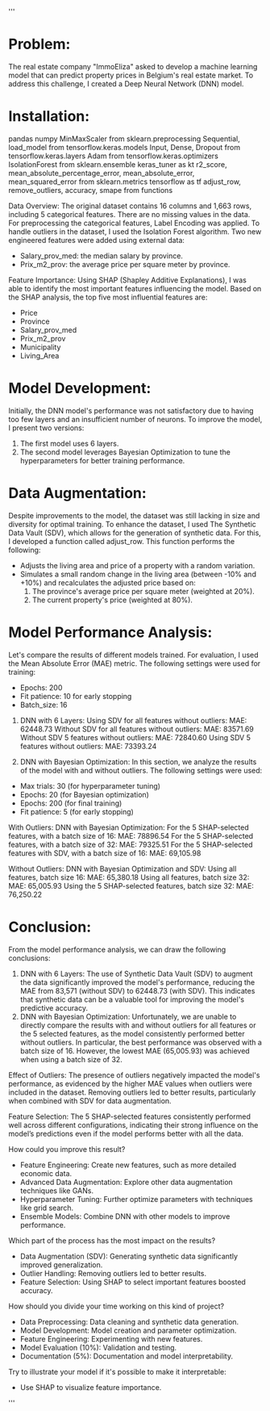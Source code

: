 '''
# Problem:
The real estate company "ImmoEliza" asked to develop a machine learning model that can predict property prices in Belgium's real estate market.
To address this challenge, I created a Deep Neural Network (DNN) model.

# Installation:
pandas
numpy
MinMaxScaler from sklearn.preprocessing
Sequential, load_model from tensorflow.keras.models
Input, Dense, Dropout from tensorflow.keras.layers
Adam from tensorflow.keras.optimizers
IsolationForest from sklearn.ensemble
keras_tuner as kt
r2_score, mean_absolute_percentage_error, mean_absolute_error, mean_squared_error from sklearn.metrics
tensorflow as tf
adjust_row, remove_outliers, accuracy, smape from functions

Data Overview:
The original dataset contains 16 columns and 1,663 rows, including 5 categorical features. There are no missing values in the data.
For preprocessing the categorical features, Label Encoding was applied.
To handle outliers in the dataset, I used the Isolation Forest algorithm.
Two new engineered features were added using external data:
- Salary_prov_med: the median salary by province.
- Prix_m2_prov: the average price per square meter by province.

Feature Importance:
Using SHAP (Shapley Additive Explanations), I was able to identify the most important features influencing the model. Based on the SHAP analysis, the top five most influential features are:
- Price
- Province
- Salary_prov_med
- Prix_m2_prov
- Municipality
- Living_Area

# Model Development:
Initially, the DNN model's performance was not satisfactory due to having too few layers and an insufficient number of neurons. To improve the model, I present two versions:
1. The first model uses 6 layers.
2. The second model leverages Bayesian Optimization to tune the hyperparameters for better training performance.

# Data Augmentation:
Despite improvements to the model, the dataset was still lacking in size and diversity for optimal training. To enhance the dataset, I used The Synthetic Data Vault (SDV), which allows for the generation of synthetic data.
For this, I developed a function called adjust_row. This function performs the following:
- Adjusts the living area and price of a property with a random variation.
- Simulates a small random change in the living area (between -10% and +10%) and recalculates the adjusted price based on:
  1. The province's average price per square meter (weighted at 20%).
  2. The current property's price (weighted at 80%).

# Model Performance Analysis:
Let's compare the results of different models trained. For evaluation, I used the Mean Absolute Error (MAE) metric. The following settings were used for training:
- Epochs: 200
- Fit patience: 10 for early stopping
- Batch_size: 16

1. DNN with 6 Layers:
Using SDV for all features without outliers:
MAE:  62448.73
Without SDV for all features without outliers:
MAE: 83571.69
Without SDV 5 features without outliers: 
MAE:  72840.60
Using SDV 5 features without outliers:
MAE:  73393.24

2. DNN with Bayesian Optimization:
In this section, we analyze the results of the model with and without outliers. The following settings were used:
- Max trials: 30 (for hyperparameter tuning)
- Epochs: 20 (for Bayesian optimization)
- Epochs: 200 (for final training)
- Fit patience: 5 (for early stopping)

With Outliers:
DNN with Bayesian Optimization:
For the 5 SHAP-selected features, with a batch size of 16:
MAE: 78896.54
For the 5 SHAP-selected features, with a batch size of 32:
MAE: 79325.51
For the 5 SHAP-selected features with SDV, with a batch size of 16:
MAE: 69,105.98

Without Outliers:
DNN with Bayesian Optimization and SDV:
Using all features, batch size 16:
MAE: 65,380.18
Using all features, batch size 32:
MAE: 65,005.93
Using the 5 SHAP-selected features, batch size 32:
MAE: 76,250.22

# Conclusion:
From the model performance analysis, we can draw the following conclusions:
1. DNN with 6 Layers:
The use of Synthetic Data Vault (SDV) to augment the data significantly improved the model's performance, reducing the MAE from 83,571 (without SDV) to 62448.73 (with SDV). This indicates that synthetic data can be a valuable tool for improving the model's predictive accuracy.
2. DNN with Bayesian Optimization:
Unfortunately, we are unable to directly compare the results with and without outliers for all features or the 5 selected features, as the model consistently performed better without outliers. In particular, the best performance was observed with a batch size of 16. However, the lowest MAE (65,005.93) was achieved when using a batch size of 32.

Effect of Outliers:
The presence of outliers negatively impacted the model's performance, as evidenced by the higher MAE values when outliers were included in the dataset. Removing outliers led to better results, particularly when combined with SDV for data augmentation.

Feature Selection:
The 5 SHAP-selected features consistently performed well across different configurations, indicating their strong influence on the model’s predictions even if the model performs better with all the data.

How could you improve this result?
- Feature Engineering: Create new features, such as more detailed economic data.
- Advanced Data Augmentation: Explore other data augmentation techniques like GANs.
- Hyperparameter Tuning: Further optimize parameters with techniques like grid search.
- Ensemble Models: Combine DNN with other models to improve performance.

Which part of the process has the most impact on the results?
- Data Augmentation (SDV): Generating synthetic data significantly improved generalization.
- Outlier Handling: Removing outliers led to better results.
- Feature Selection: Using SHAP to select important features boosted accuracy.

How should you divide your time working on this kind of project?
- Data Preprocessing: Data cleaning and synthetic data generation.
- Model Development: Model creation and parameter optimization.
- Feature Engineering: Experimenting with new features.
- Model Evaluation (10%): Validation and testing.
- Documentation (5%): Documentation and model interpretability.

Try to illustrate your model if it's possible to make it interpretable:
- Use SHAP to visualize feature importance.
  
'''
